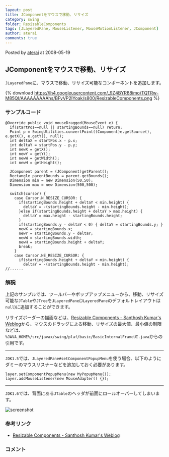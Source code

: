 ```yaml
---
layout: post
title: JComponentをマウスで移動、リサイズ
category: swing
folder: ResizableComponents
tags: [JLayeredPane, MouseListener, MouseMotionListener, JComponent]
author: aterai
comments: true
---
```


Posted by [aterai](http://terai.xrea.jp/aterai.html) at 2008-05-19

## JComponentをマウスで移動、リサイズ
`JLayeredPane`に、マウスで移動、リサイズ可能なコンポーネントを追加します。


{% download https://lh4.googleusercontent.com/_9Z4BYR88imo/TQTRw-M85QI/AAAAAAAAAhs/BFyVP2IYoak/s800/ResizableComponents.png %}

### サンプルコード
<pre class="prettyprint"><code>@Override public void mouseDragged(MouseEvent e) {
  if(startPos==null || startingBounds==null) return;
  Point p = SwingUtilities.convertPoint((Component)e.getSource(), e.getX(), e.getY(), null);
  int deltaX = startPos.x - p.x;
  int deltaY = startPos.y - p.y;
  int newX = getX();
  int newY = getY();
  int newW = getWidth();
  int newH = getHeight();

  JComponent parent = (JComponent)getParent();
  Rectangle parentBounds = parent.getBounds();
  Dimension min = new Dimension(50,50);
  Dimension max = new Dimension(500,500);

  switch(cursor) {
    case Cursor.N_RESIZE_CURSOR: {
      if(startingBounds.height + deltaY &lt; min.height) {
        deltaY = -(startingBounds.height - min.height);
      }else if(startingBounds.height + deltaY &gt; max.height) {
        deltaY = max.height - startingBounds.height;
      }
      if(startingBounds.y - deltaY &lt; 0) { deltaY = startingBounds.y; }
      newX = startingBounds.x;
      newY = startingBounds.y - deltaY;
      newW = startingBounds.width;
      newH = startingBounds.height + deltaY;
      break;
    }
    case Cursor.NE_RESIZE_CURSOR: {
      if(startingBounds.height + deltaY &lt; min.height) {
        deltaY = -(startingBounds.height - min.height);
//......
</code></pre>

### 解説
上記のサンプルでは、ツールバーやポップアップメニューから、移動、リサイズ可能な`JTable`や`JTree`を`JLayeredPane`(`JLayeredPane`のデフォルトレイアウトは`null`)に追加することができます。

リサイズボーダーの描画などは、[Resizable Components - Santhosh Kumar's Weblog](http://www.jroller.com/santhosh/entry/resizable_components)から、マウスのドラッグによる移動、リサイズの最大値、最小値の制限などは、`%JAVA_HOME%/src/javax/swing/plaf/basic/BasicInternalFrameUI.java`からの引用です。

- - - -
`JDK1.5`では、`JLayeredPane#setComponentPopupMenu`を使う場合、以下のようにダミーのマウスリスナーなどを追加しておく必要があります。

<pre class="prettyprint"><code>layer.setComponentPopupMenu(new MyPopupMenu());
layer.addMouseListener(new MouseAdapter() {});
</code></pre>

- - - -
`JDK1.6`では、背面にある`JTable`のヘッダが前面にロールオーバーしてしまいます。

![screenshot](https://lh4.googleusercontent.com/_9Z4BYR88imo/TQTRzAZnaVI/AAAAAAAAAhw/t9TWz3YYv6U/s800/ResizableComponents1.png)

### 参考リンク
- [Resizable Components - Santhosh Kumar's Weblog](http://www.jroller.com/santhosh/entry/resizable_components)

<!-- dummy comment line for breaking list -->

### コメント
